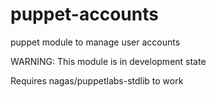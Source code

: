 puppet-accounts
===============

puppet module to manage user accounts


WARNING: This module is in development state

Requires nagas/puppetlabs-stdlib to work
